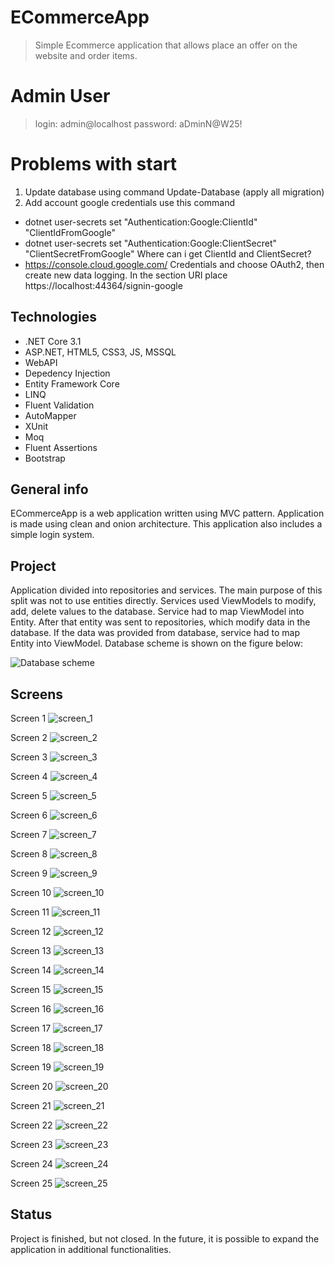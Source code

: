# ECommerceApp
> Simple Ecommerce application that allows place an offer on the website and order items.

# Admin User
> login:     admin@localhost
> password:  aDminN@W25!

# Problems with start
1. Update database using command Update-Database (apply all migration)
2. Add account google credentials
use this command 
* dotnet user-secrets set "Authentication:Google:ClientId" "ClientIdFromGoogle"
* dotnet user-secrets set "Authentication:Google:ClientSecret" "ClientSecretFromGoogle"
Where can i get ClientId and ClientSecret?
* https://console.cloud.google.com/
Credentials and choose OAuth2, then create new data logging. In the section URI place https://localhost:44364/signin-google

## Technologies
* .NET Core 3.1
* ASP.NET, HTML5, CSS3, JS, MSSQL
* WebAPI
* Depedency Injection
* Entity Framework Core 
* LINQ
* Fluent Validation 
* AutoMapper 
* XUnit
* Moq 
* Fluent Assertions 
* Bootstrap

## General info
ECommerceApp is a web application written using MVC pattern. Application is made using clean and onion architecture. This application also includes a simple login system.

## Project
Application divided into repositories and services. The main purpose of this split was not to use entities directly. Services used ViewModels to modify, add, delete values to the database. Service had to map ViewModel into Entity. After that entity was sent to repositories, which modify data in the database. If the data was provided from database, service had to map Entity into ViewModel. 
Database scheme is shown on the figure below:

![Database scheme](schemat_bazy.png)

## Screens
Screen 1
![screen_1](screen_1.PNG)

Screen 2
![screen_2](screen_2.PNG)

Screen 3
![screen_3](screen_3.PNG)

Screen 4
![screen_4](screen_4.PNG)

Screen 5
![screen_5](screen_5.PNG)

Screen 6
![screen_6](screen_6.PNG)

Screen 7
![screen_7](screen_7.PNG)

Screen 8
![screen_8](screen_8.PNG)

Screen 9
![screen_9](screen_9.PNG)

Screen 10
![screen_10](screen_10.PNG)

Screen 11
![screen_11](screen_11.PNG)

Screen 12
![screen_12](screen_12.PNG)

Screen 13
![screen_13](screen_13.PNG)

Screen 14
![screen_14](screen_14.PNG)

Screen 15
![screen_15](screen_15.PNG)

Screen 16
![screen_16](screen_16.PNG)

Screen 17
![screen_17](screen_17.PNG)

Screen 18
![screen_18](screen_18.PNG)

Screen 19
![screen_19](screen_19.PNG)

Screen 20
![screen_20](screen_20.PNG)

Screen 21
![screen_21](screen_21.PNG)

Screen 22
![screen_22](screen_22.PNG)

Screen 23
![screen_23](screen_23.PNG)

Screen 24
![screen_24](screen_24.PNG)

Screen 25
![screen_25](screen_25.PNG)

## Status
Project is finished, but not closed. In the future, it is possible to expand the application in additional functionalities.